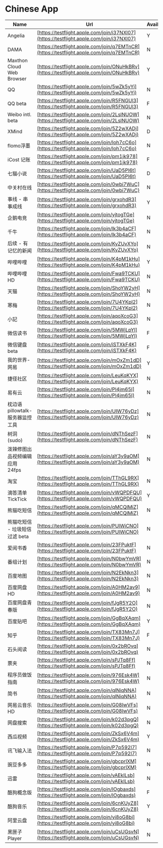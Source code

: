 # Chinese App
| Name | Url | Available | Date |
| --- | --- | --- | -- |
| Angelia | [https://testflight.apple.com/join/i37NXl07](https://testflight.apple.com/join/i37NXl07) | Y | 2024-01-12 |
| DAMA | [https://testflight.apple.com/join/q7EMTnCR](https://testflight.apple.com/join/q7EMTnCR) | N | 2022-12-04 |
| Maxthon Cloud Web Browser | [https://testflight.apple.com/join/ONuHkBRv](https://testflight.apple.com/join/ONuHkBRv) | Y | 2023-06-22 |
| QQ | [https://testflight.apple.com/join/5wZk5yYi](https://testflight.apple.com/join/5wZk5yYi) | N | 2022-05-19 |
| QQ beta | [https://testflight.apple.com/join/R5FNGUl3](https://testflight.apple.com/join/R5FNGUl3) | F | 2023-10-26 |
| Weibo intl. beta | [https://testflight.apple.com/join/2LslNUOW](https://testflight.apple.com/join/2LslNUOW) | N | 2023-01-31 |
| XMind | [https://testflight.apple.com/join/5Z2wXADj](https://testflight.apple.com/join/5Z2wXADj) | D | 2023-12-07 |
| flomo浮墨 | [https://testflight.apple.com/join/Ioh7cC6o](https://testflight.apple.com/join/Ioh7cC6o) | N | 2024-02-29 |
| iCost 记账 | [https://testflight.apple.com/join/pm1jk978](https://testflight.apple.com/join/pm1jk978) | F | 2023-12-04 |
| 七猫小说 | [https://testflight.apple.com/join/UaD5Pl6t](https://testflight.apple.com/join/UaD5Pl6t) | D | 2023-06-28 |
| 中关村在线 | [https://testflight.apple.com/join/0wbi7WuC](https://testflight.apple.com/join/0wbi7WuC) | N | 2022-04-06 |
| 事线 - 串事成线 | [https://testflight.apple.com/join/grxohdR3](https://testflight.apple.com/join/grxohdR3) | Y | 2023-01-05 |
| 企鹅电竞 | [https://testflight.apple.com/join/yjtogTGe](https://testflight.apple.com/join/yjtogTGe) | N | 2022-03-15 |
| 千牛 | [https://testflight.apple.com/join/lk3b4aCF](https://testflight.apple.com/join/lk3b4aCF) | N | 2022-03-16 |
| 后续 - 有记忆的新闻 | [https://testflight.apple.com/join/KyZUvXYo](https://testflight.apple.com/join/KyZUvXYo) | N | 2022-09-24 |
| 哔哩哔哩 | [https://testflight.apple.com/join/K4pM1kHu](https://testflight.apple.com/join/K4pM1kHu) | Y | 2024-03-01 |
| 哔哩哔哩 HD | [https://testflight.apple.com/join/Fwa9TCKU](https://testflight.apple.com/join/Fwa9TCKU) | N | 2022-03-15 |
| 天猫 | [https://testflight.apple.com/join/ShoYW2yH](https://testflight.apple.com/join/ShoYW2yH) | N | 2022-03-16 |
| 寒梅 | [https://testflight.apple.com/join/7U4YKpl2](https://testflight.apple.com/join/7U4YKpl2) | N | 2022-03-15 |
| 小記 | [https://testflight.apple.com/join/aqoXcoG3](https://testflight.apple.com/join/aqoXcoG3) | N | 2023-05-15 |
| 微信读书 | [https://testflight.apple.com/join/5MWjLpYl](https://testflight.apple.com/join/5MWjLpYl) | F | 2024-02-23 |
| 微信键盘 beta | [https://testflight.apple.com/join/iSTXkF4K](https://testflight.apple.com/join/iSTXkF4K) | F | 2024-02-13 |
| 我的世界-网易 | [https://testflight.apple.com/join/mOxZm1dD](https://testflight.apple.com/join/mOxZm1dD) | Y | 2024-01-22 |
| 捷径社区 | [https://testflight.apple.com/join/LeuKqKYX](https://testflight.apple.com/join/LeuKqKYX) | N | 2022-03-16 |
| 易有云 | [https://testflight.apple.com/join/Pl4jm65I](https://testflight.apple.com/join/Pl4jm65I) | N | 2022-03-15 |
| 枕边语pillowtalk-服务器监控工具 | [https://testflight.apple.com/join/UIW76yDz](https://testflight.apple.com/join/UIW76yDz) | N | 2022-03-16 |
| 树洞(sudo) | [https://testflight.apple.com/join/dNThSezF](https://testflight.apple.com/join/dNThSezF) | N | 2022-03-15 |
| 泼辣修图出品视频编辑应用 24fps | [https://testflight.apple.com/join/aY3y9aOM](https://testflight.apple.com/join/aY3y9aOM) | N | 2022-03-15 |
| 淘宝 | [https://testflight.apple.com/join/TThGL9RX](https://testflight.apple.com/join/TThGL9RX) | N | 2022-03-16 |
| 滴答清单 TickTick | [https://testflight.apple.com/join/vWQPDFQU](https://testflight.apple.com/join/vWQPDFQU) | Y | 2022-03-15 |
| 熊猫吃短信 | [https://testflight.apple.com/join/qMCQlMiZ](https://testflight.apple.com/join/qMCQlMiZ) | N | 2022-03-15 |
| 熊猫吃短信 - 垃圾短信过滤 beta | [https://testflight.apple.com/join/PUlWiCNO](https://testflight.apple.com/join/PUlWiCNO) | N | 2022-12-01 |
| 爱阅书香 | [https://testflight.apple.com/join/23FPuktF](https://testflight.apple.com/join/23FPuktF) | N | 2022-03-15 |
| 番组计划 | [https://testflight.apple.com/join/N0bwYmVR](https://testflight.apple.com/join/N0bwYmVR) | N | 2022-03-15 |
| 百度地图 | [https://testflight.apple.com/join/N2EkNkn3](https://testflight.apple.com/join/N2EkNkn3) | N | 2023-09-30 |
| 百度网盘 HD | [https://testflight.apple.com/join/A0HM2av9](https://testflight.apple.com/join/A0HM2av9) | N | 2022-03-15 |
| 百度网盘青春版 | [https://testflight.apple.com/join/fJgR5Y2O](https://testflight.apple.com/join/fJgR5Y2O) | N | 2022-03-21 |
| 百度贴吧 | [https://testflight.apple.com/join/GgBqXAqm](https://testflight.apple.com/join/GgBqXAqm) | Y | 2023-08-26 |
| 知乎 | [https://testflight.apple.com/join/TX83Mn7J](https://testflight.apple.com/join/TX83Mn7J) | F | 2024-02-29 |
| 石头阅读 | [https://testflight.apple.com/join/0x2bROvq](https://testflight.apple.com/join/0x2bROvq) | N | 2022-03-15 |
| 票夹 | [https://testflight.apple.com/join/sPJTq8Ff](https://testflight.apple.com/join/sPJTq8Ff) | N | 2022-03-15 |
| 程序员做饭指南 | [https://testflight.apple.com/join/976Esk4W](https://testflight.apple.com/join/976Esk4W) | N | 2022-06-23 |
| 简书 | [https://testflight.apple.com/join/qlNiqNNA](https://testflight.apple.com/join/qlNiqNNA) | N | 2022-03-15 |
| 网易云音乐 HD | [https://testflight.apple.com/join/G08IwVFs](https://testflight.apple.com/join/G08IwVFs) | N | 2022-03-15 |
| 网盘搜索 | [https://testflight.apple.com/join/k02d3pgQ](https://testflight.apple.com/join/k02d3pgQ) | N | 2022-03-15 |
| 西瓜视频 | [https://testflight.apple.com/join/ZkSx6V4m](https://testflight.apple.com/join/ZkSx6V4m) | Y | 2023-07-26 |
| 讯飞输入法 | [https://testflight.apple.com/join/P7p592l7](https://testflight.apple.com/join/P7p592l7) | N | 2022-03-16 |
| 豌豆多多 | [https://testflight.apple.com/join/gbcprIXM](https://testflight.apple.com/join/gbcprIXM) | N | 2022-03-15 |
| 迅雷 | [https://testflight.apple.com/join/vAEklLsb](https://testflight.apple.com/join/vAEklLsb) | N | 2022-03-15 |
| 酷狗概念版 | [https://testflight.apple.com/join/IOgbaxds](https://testflight.apple.com/join/IOgbaxds) | F | 2023-12-18 |
| 酷狗音乐 | [https://testflight.apple.com/join/6cnKUyZ8](https://testflight.apple.com/join/6cnKUyZ8) | Y | 2024-01-05 |
| 阿里云盘 | [https://testflight.apple.com/join/yi8oG8bi](https://testflight.apple.com/join/yi8oG8bi) | N | 2022-03-15 |
| 黑匣子 Player | [https://testflight.apple.com/join/uCsUGsvN](https://testflight.apple.com/join/uCsUGsvN) | N | 2022-03-15 |
